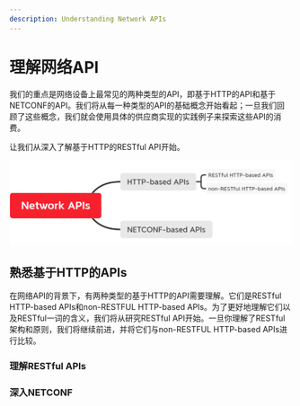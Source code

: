 ```yaml
---
description: Understanding Network APIs
---
```


# 理解网络API

我们的重点是网络设备上最常见的两种类型的API，即基于HTTP的API和基于NETCONF的API。我们将从每一种类型的API的基础概念开始看起；一旦我们回顾了这些概念，我们就会使用具体的供应商实现的实践例子来探索这些API的消费。 

让我们从深入了解基于HTTP的RESTful API开始。

![](../../.gitbook/assets/image.png)

## 熟悉基于HTTP的APIs

在网络API的背景下，有两种类型的基于HTTP的API需要理解。它们是RESTful HTTP-based APIs和non-RESTFUL HTTP-based APIs。为了更好地理解它们以及RESTful一词的含义，我们将从研究RESTful API开始。一旦你理解了RESTful架构和原则，我们将继续前进，并将它们与non-RESTFUL HTTP-based APIs进行比较。

### 理解RESTful APIs





### 深入NETCONF



